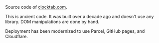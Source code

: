Source code of [clocktab.com](https://www.clocktab.com).

This is ancient code. It was built over a decade ago and doesn't use any library. DOM manipulations are done by hand.

Deployment has been modernized to use Parcel, GitHub pages, and Cloudflare.
